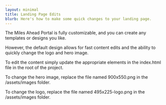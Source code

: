 ```yaml
---
layout: minimal
title: Landing Page Edits
blurb: Here's how to make some quick changes to your landing page.
---
```


The Miles Ahead Portal is fully customizable, and you can create any templates or designs you like.

However, the default design allows for fast content edits and the ability to quickly change the logo and hero image.

To edit the content simply update the appropriate elements in the index.html file in the root of the project.

To change the hero image, replace the file named 900x550.png in the /assets/images folder.

To change the logo, replace the file named 495x225-logo.png in the /assets/images folder.



